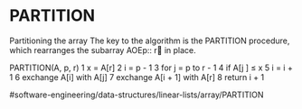 # PARTITION
Partitioning the array The key to the algorithm is the PARTITION procedure, which rearranges the subarray AOEp:: r in place.



PARTITION(A, p, r)
1 x = A[r] 
2 i = p - 1 
3 for j = p to r - 1 
4   if A[j ] ≤ x 
5      i = i + 1 
6      exchange A[i] with A[j] 
7 exchange A[i + 1] with A[r] 
8 return i + 1


#software-engineering/data-structures/linear-lists/array/PARTITION
